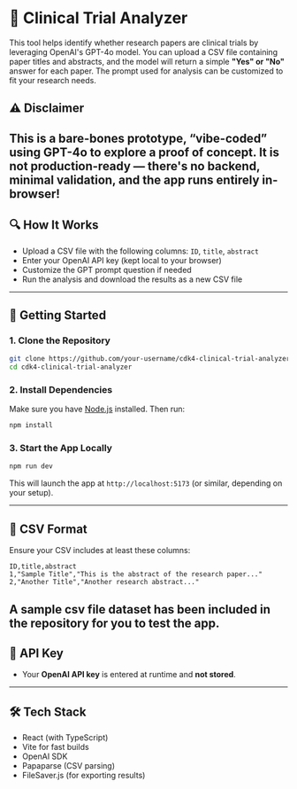 # 🧬 Clinical Trial Analyzer

This tool helps identify whether research papers are clinical trials by leveraging OpenAI's GPT-4o model. You can upload a CSV file containing paper titles and abstracts, and the model will return a simple **"Yes" or "No"** answer for each paper. The prompt used for analysis can be customized to fit your research needs.

## ⚠️ Disclaimer

This is a bare-bones prototype, “vibe-coded” using GPT-4o to explore a proof of concept. It is not production-ready — there's no backend, minimal validation, and the app runs entirely in-browser!
---

## 🔍 How It Works

- Upload a CSV file with the following columns: `ID`, `title`, `abstract`
- Enter your OpenAI API key (kept local to your browser)
- Customize the GPT prompt question if needed
- Run the analysis and download the results as a new CSV file

---

## 🚀 Getting Started

### 1. Clone the Repository

```bash
git clone https://github.com/your-username/cdk4-clinical-trial-analyzer.git
cd cdk4-clinical-trial-analyzer
```

### 2. Install Dependencies

Make sure you have [Node.js](https://nodejs.org/) installed. Then run:

```bash
npm install
```

### 3. Start the App Locally

```bash
npm run dev
```

This will launch the app at `http://localhost:5173` (or similar, depending on your setup).

---

## 📁 CSV Format

Ensure your CSV includes at least these columns:

```csv
ID,title,abstract
1,"Sample Title","This is the abstract of the research paper..."
2,"Another Title","Another research abstract..."
```
A sample csv file dataset has been included in the repository for you to test the app.
---

## 🔐 API Key

- Your **OpenAI API key** is entered at runtime and **not stored**.
---

## 🛠 Tech Stack

- React (with TypeScript)
- Vite for fast builds
- OpenAI SDK
- Papaparse (CSV parsing)
- FileSaver.js (for exporting results)